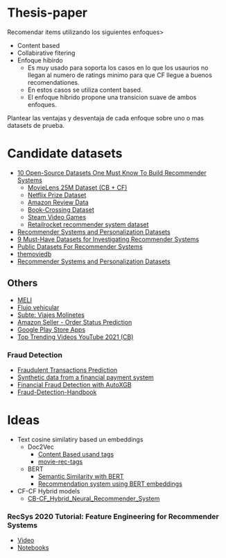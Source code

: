 # Thesis-paper

Recomendar items utilizando los siguientes enfoques>

* Content based
* Collabirative fitering
* Enfoque hibirdo
  * Es muy usado para soporta los casos en lo que los usaurios no llegan al numero de ratings minimo para que CF llegue a buenos recomendationes.
  * En estos casos se utiliza content based.
  * El enfoque hibrido propone una transicion suave de ambos enfoques.

Plantear las ventajas y desventaja de cada enfoque sobre uno o mas datasets de prueba.

# Candidate datasets

* [10 Open-Source Datasets One Must Know To Build Recommender Systems](https://analyticsindiamag.com/10-open-source-datasets-one-must-know-to-build-recommender-systems/)
  * [MovieLens 25M Dataset (CB + CF)](https://grouplens.org/datasets/movielens/25m/)
  * [Netflix Prize Dataset](http://academictorrents.com/details/9b13183dc4d60676b773c9e2cd6de5e5542cee9a)
  * [Amazon Review Data](https://nijianmo.github.io/amazon/index.html)
  * [ Book-Crossing Dataset ](http://www2.informatik.uni-freiburg.de/~cziegler/BX/)
  * [Steam Video Games](https://www.kaggle.com/tamber/steam-video-games/data)
  * [Retailrocket recommender system dataset](https://academictorrents.com/details/9b13183dc4d60676b773c9e2cd6de5e5542cee9a)
* [Recommender Systems and Personalization Datasets](https://cseweb.ucsd.edu/~jmcauley/datasets.html)
* [9 Must-Have Datasets for Investigating Recommender Systems](https://www.kdnuggets.com/2016/02/nine-datasets-investigating-recommender-systems.html)
* [Public Datasets For Recommender Systems](https://www.kdnuggets.com/2016/02/nine-datasets-investigating-recommender-systems.html)
* [themoviedb](https://www.themoviedb.org/)
* [Recommender Systems and Personalization Datasets](https://cseweb.ucsd.edu//~jmcauley/datasets.html)


## Others

* [MELI](https://ml-challenge.mercadolibre.com/downloads)
* [Flujo vehicular](https://data.buenosaires.gob.ar/dataset/flujo-vehicular-anillo-digital)
* [Subte: Viajes Molinetes](https://data.buenosaires.gob.ar/dataset/subte-viajes-molinetes)
* [Amazon Seller - Order Status Prediction](https://www.kaggle.com/datasets/pranalibose/amazon-seller-order-status-prediction)
* [Google Play Store Apps](https://www.kaggle.com/datasets/lava18/google-play-store-apps)
* [Top Trending Videos YouTube 2021 (CB)](https://www.kaggle.com/datasets/jyotmakadiya/top-trending-videos-youtube-2021)

### Fraud Detection

* [Fraudulent Transactions Prediction](https://www.kaggle.com/datasets/vardhansiramdasu/fraudulent-transactions-prediction)
* [Synthetic data from a financial payment system](https://www.kaggle.com/datasets/ealaxi/banksim1?__hstc=85560646.8b68208c2cdf02b53165de11d1a85d9a.1648507363022.1648507363022.1648507363022.1&__hssc=85560646.1.1648507363023&__hsfp=1102817207&hsCtaTracking=ad4c7fb9-b5d6-439a-a0a6-d8fe02b396ba%7C5dec6e6c-7cdc-4a37-a36f-09b663918b82)
* [Financial Fraud Detection with AutoXGB](https://towardsdatascience.com/autoxgb-for-financial-fraud-detection-f88f30d4734a)
* [Fraud-Detection-Handbook](https://github.com/Fraud-Detection-Handbook)

# Ideas

* Text cosine similatiry based un embeddings
  * Doc2Vec
    * [Content Based usand tags](https://towardsdatascience.com/how-to-build-a-simple-movie-recommender-system-with-tags-b9ab5cb3b616)
    * [movie-rec-tags](https://github.com/JohnsonKuan/movie-rec-tags) 
  * BERT
    * [Semantic Similarity with BERT](https://keras.io/examples/nlp/semantic_similarity_with_bert/)
    * [Recommendation system using BERT embeddings](https://medium.com/analytics-vidhya/recommendation-system-using-bert-embeddings-1d8de5fc3c56)
* CF-CF Hybrid models
  * [CB-CF_Hybrid_Neural_Recommender_System](https://github.com/rengongzhizang/CB-CF_Hybrid_Neural_Recommender_System)
 

### RecSys 2020 Tutorial: Feature Engineering for Recommender Systems

* [Video](https://www.youtube.com/watch?v=uROvhp7cj6Q)
* [Notebooks](https://github.com/rapidsai/deeplearning/tree/main/RecSys2020Tutorial)

